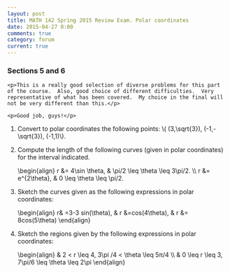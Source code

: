 ```yaml
---
layout: post
title: MATH 142 Spring 2015 Review Exam. Polar coordinates
date: 2015-04-27 0:00
comments: true
category: forum
current: true
---
```


<div class="well">
	<h3>Sections 5 and 6</h3>
	
	<p>This is a really good selection of diverse problems for this part of the course.  Also, good choice of different difficulties.  Very representative of what has been covered.  My choice in the final will not be very different than this.</p>

	<p>Good job, guys!</p>
	
</div>

1. Convert to polar coordinates the following points: <span>\\( (3,\sqrt{3}), (-1,-\sqrt{3}), (-1,1)\\).</span>

2. Compute the length of the following curves (given in polar coordinates) for the interval indicated.

	<div>
		\begin{align}
		r &= 4\sin \theta, &  \pi/2 \leq \theta \leq 3\pi/2. \\
		r &= e^{2\theta}, & 0 \leq \theta \leq \pi/2.	
	</div>

3. Sketch the curves given as the following expressions in polar coordinates:

	<div>
		\begin{align}
		r& =3-3 sin⁡(\theta), & r &=cos⁡(4\theta), & r &= 8cos⁡(5\theta)
		\end{align}
	</div>

4. Sketch the regions given by the following expressions in polar coordinates:
	
	<div>
		\begin{align}
		& 2 < r \leq 4, 3\pi /4 < \theta \leq 5π/4 \\
		& 0 \leq r \leq 3, 7\pi/6 \leq \theta \leq 2\pi
		\end{align}
	</div>


